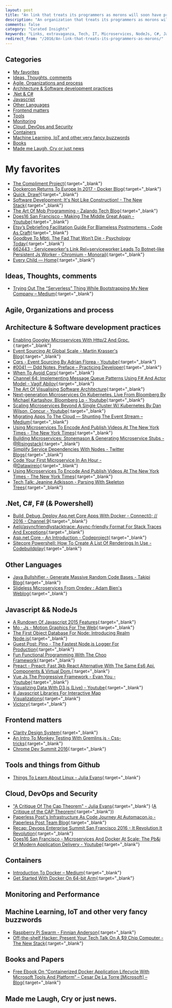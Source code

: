 ```yaml
---
layout: post
title: "An link that treats its programmers as morons will soon have programmers that are willing and able to act like morons only"
description: "An organization that treats its programmers as morons will soon have programmers that are willing and able to act like morons only. -Bjarne Stroustrup"
comments: false
category: "Curated Insights"
keywords: "Links, extravaganza, Tech, IT, Microservices, NodeJs, C#, Javascript, Solution architecture"
redirect_from: "/2016/An-link-that-treats-its-programmers-as-morons/"
---
```


## Categories ##
* [My favorites](#favorites)
* [Ideas, Thoughts, comments](#ideas)
* [Agile, Organizations and process](#agile)
* [Architecture & Software development practices](#development)
* [.Net & C#](#net)
* [Javascript](#javascript)
* [Other Languages](#polygloting)
* [Frontend matters](#web)
* [Tools](#tools)
* [Monitoring](#monitoring)
* [Cloud, DevOps and Security](#devops)
* [Containers](#containers)
* [Machine Learning, IoT and other very fancy buzzwords](#iot)
* [Books](#books)
* [Made me Laugh, Cry or just news](#news)

# My favorites<a name="favorites"></a> #
* [The Compliment Project](https://www.thecomplimentproject.org/){:target="_blank"}
* [Dockercon Returns To Europe In 2017 - Docker Blog](https://blog.docker.com/2016/11/dockercon-returns-europe-2017/){:target="_blank"}
* [Quick, Draw!](https://quickdraw.withgoogle.com/){:target="_blank"}
* [Software Development: It's Not Like Construction! - The New Stack](http://thenewstack.io/modern-effective-software-development-15/){:target="_blank"}
* [The Art Of Mob Programming – Zalando Tech Blog](https://tech.zalando.com/blog/the-art-of-mob-programming/){:target="_blank"}
* [Does16 San Francisco - Making The Middle Great Again - Youtube](https://www.youtube.com/watch?v=zMsi5zQ9wp8){:target="_blank"}
* [Etsy’s Debriefing Facilitation Guide For Blameless Postmortems - Code As Craft](https://codeascraft.com/2016/11/17/debriefing-facilitation-guide/){:target="_blank"}
* [Goodbye To Mbti, The Fad That Won’t Die - Psychology Today](https://www.psychologytoday.com/blog/give-and-take/201309/goodbye-mbti-the-fad-won-t-die){:target="_blank"}
* [662443 - Serviceworker's Link Rel=serviceworker Leads To Botnet-like Persistent Js Worker - Chromium - Monorail](https://bugs.chromium.org/p/chromium/issues/detail?id=662443){:target="_blank"}
* [Every Child — Home](http://www.everychild.bigcartel.com/){:target="_blank"}

## Ideas, Thoughts, comments <a name="ideas"></a> ##
* [Trying Out The “Serverless” Thing While Bootstrapping My New Company – Medium](https://medium.com/@robconery/trying-out-the-serverless-thing-while-bootstrapping-my-new-company-6763a9de7ed?imm_mid=0eaddd&cmp=em-webops-na-na-newsltr_20161118#.fsl22mydq){:target="_blank"}

## Agile, Organizations and process<a name="agile"></a> ##

## Architecture & Software development practices <a name="development"></a> ##
* [Enabling Googley Microservices With Http/2 And Grpc.](http://www.slideshare.net/borisovalex/enabling-googley-microservices-with-http2-and-grpc){:target="_blank"}
* [Event Sourcing At Global Scale - Martin Krasser's Blog](https://krasserm.github.io/2015/01/13/event-sourcing-at-global-scale/?__s=amwwwz5judsp1dsfgko7){:target="_blank"}
* [Cqrs - Event Sourcing By Adrian Florea - Youtube](https://www.youtube.com/watch?v=Re8X9J_hkmI&__s=amwwwz5judsp1dsfgko7){:target="_blank"}
* [#0041 — Ddd Notes, Preface – Practicing Developer](https://practicingdeveloper.com/2016/11/06/0041-ddd-notes-preface/?__s=amwwwz5judsp1dsfgko7){:target="_blank"}
* [When To Avoid Cqrs](http://udidahan.com/2011/04/22/when-to-avoid-cqrs/?__s=amwwwz5judsp1dsfgko7){:target="_blank"}
* [Channel 64: Implementing Message Queue Patterns Using F# And Actor Model - Vagif Abilov](http://www.channel64.net/2016/11/implementing-message-queue-patterns.html?__s=amwwwz5judsp1dsfgko7){:target="_blank"}
* [The Art Of Visualising Software Architecture](https://vimeo.com/191283373){:target="_blank"}
* [Next-generation Microservices On Kubernetes. Live From Bloomberg By Michael Kartashov, Bloomberg Lp - Youtube](https://www.youtube.com/watch?v=FBKNyP1OQx0){:target="_blank"}
* [Scaling Microservices Beyond A Single Cluster W/ Kubernetes By Dan Wilson, Concur - Youtube](https://www.youtube.com/watch?v=eQ9R8prQUHU){:target="_blank"}
* [Migrating Apps To The Cloud — Shunting The Event Stream – Medium](https://medium.com/@KevinHoffman/migrating-apps-to-the-cloud-shunting-the-event-stream-8c2f6f309242#.p1j2t87qs){:target="_blank"}
* [Using Microservices To Encode And Publish Videos At The New York Times - The New York Times](http://open.blogs.nytimes.com/2016/11/01/using-microservices-to-encode-and-publish-videos-at-the-new-york-times/?_r=1){:target="_blank"}
* [Building Microservices: Stonemason & Generating Microservice Stubs - @Risingstack](https://community.risingstack.com/building-microservices-stonemason-generating-microservice-stubs/){:target="_blank"}
* [Simplify Service Dependencies With Nodes - Twitter Blogs](https://blog.twitter.com/2016/simplify-service-dependencies-with-nodes){:target="_blank"}
* [Code Your First Microservice In An Hour - @Datawireio](https://www.datawire.io/code-your-first-microservice-in-an-hour/){:target="_blank"}
* [Using Microservices To Encode And Publish Videos At The New York Times - The New York Times](http://open.blogs.nytimes.com/2016/11/01/using-microservices-to-encode-and-publish-videos-at-the-new-york-times/?_r=1){:target="_blank"}
* [Tech Talk: Jeanine Adkisson - Parsing With Skeleton Trees](http://tech.trello.com/jeanine-adkisson-skeleton-trees/){:target="_blank"}

## **.Net, C#, F# (& Powershell)**  <a name="net"></a> ##
* [Build, Debug, Deploy Asp.net Core Apps With Docker - Connect(); // 2016 - Channel 9](https://channel9.msdn.com/events/connect/2016/206){:target="_blank"}
* [Aelij/asyncfriendlystacktrace: Async-friendly Format For Stack Traces And Exceptions](https://github.com/aelij/AsyncFriendlyStackTrace){:target="_blank"}
* [Asp.net Core - An Introduction - Codeproject](http://www.codeproject.com/Articles/1156395/ASP-NET-Core-An-Introduction){:target="_blank"}
* [Sitecore Powershell: How To Create A List Of Renderings In Use - Codebuildplay](https://codebuildplay.wordpress.com/2016/11/15/sitecore-powershell-how-to-create-a-list-of-renderings-in-use/){:target="_blank"}

## Other Languages  <a name="polygloting"></a> ##
* [Java Bullshifier - Generate Massive Random Code Bases - Takipi Blog](http://blog.takipi.com/java-bullshifier-generate-massive-random-code-bases/){:target="_blank"}
* [Slideless Microservices From Oredev : Adam Bien's Weblog](http://www.adam-bien.com/roller/abien/entry/slideless_microservices_from_oredev){:target="_blank"}

## Javascript && NodeJs <a name="javascript"></a><a name="nodejs"></a> ##
* [A Rundown Of Javascript 2015 Features](https://auth0.com/blog/a-rundown-of-es6-features){:target="_blank"}
* [Mo · Js - Motion Graphics For The Web](http://mojs.io/){:target="_blank"}
* [The First Object Database For Node: Introducing Realm Node.js](https://realm.io/news/first-object-database-realm-node-js-server/){:target="_blank"}
* [Guest Post: Pino - The Fastest Node.js Logger For Production](http://www.nearform.com/nodecrunch/sematext-guest-post-pino-fastest-node-js-logger-production/){:target="_blank"}
* [Fun Functional Programming With The Choo Framework](https://www.sitepoint.com/functional-programming-choo/){:target="_blank"}
* [Preact - Preact: Fast 3kb React Alternative With The Same Es6 Api. Components & Virtual Dom.](https://preactjs.com/){:target="_blank"}
* [Vue Js The Progressive Framework - Evan You - Youtube](https://www.youtube.com/watch?v=pBBSp_iIiVM){:target="_blank"}
* [Visualizing Data With D3.js (Live) - Youtube](https://www.youtube.com/watch?v=sEpRzyPRH0s){:target="_blank"}
* [8 Javascript Libraries For Interactive Map Visualizations](http://www.onextrapixel.com/2016/11/16/8-javascript-libraries-for-interactive-map-visualizations/){:target="_blank"}
* [Victory](https://formidable.com/open-source/victory/){:target="_blank"}

## Frontend matters <a name="web"></a> ##
* [Clarity Design System](https://vmware.github.io/clarity/index.html){:target="_blank"}
* [An Intro To Monkey Testing With Gremlins.js - Css-tricks](https://css-tricks.com/intro-monkey-testing-gremlins-js/){:target="_blank"}
* [Chrome Dev Summit 2016](https://www.youtube.com/playlist?list=PLNYkxOF6rcIBTs2KPy1E6tIYaWoFcG3uj){:target="_blank"}

## Tools and things from Github <a name="tools"></a> ##
* [Things To Learn About Linux - Julia Evans](https://jvns.ca/blog/2016/11/21/things-to-learn-about-linux/){:target="_blank"}

## Cloud, DevOps and Security<a name="devops"></a> ##
* ["A Critique Of The Cap Theorem" - Julia Evans](https://jvns.ca/blog/2016/11/19/a-critique-of-the-cap-theorem/){:target="_blank"} ([A Critique of the CAP Theorem](https://arxiv.org/pdf/1509.05393v2.pdf){:target="_blank"})
* [Paperless Post's Infrastructure As Code Journey At Automacon.io - Paperless Post Team Blog](http://dev.paperlesspost.com/paperless-posts-infrastructure-as-code-journey-at-automacon-io/441){:target="_blank"}
* [Recap: Devops Enterprise Summit San Francisco 2016 - It Revolution It Revolution](http://itrevolution.com/recap-devops-enterprise-summit-san-francisco-2016/){:target="_blank"}
* [Does16 San Francisco - Microservices And Docker At Scale: The Pb&j Of Modern Application Delivery - Youtube](https://www.youtube.com/watch?v=r7YwzbYIU1k){:target="_blank"}

## Containers <a name="containers"></a> ##
* [Introduction To Docker – Medium](https://medium.com/@BuddyWorks/introduction-to-docker-a7d9e1f6c0b3#.mjrek8ar2){:target="_blank"}
* [Get Started With Docker On 64-bit Arm](http://blog.alexellis.io/get-started-with-docker-on-64-bit-arm/){:target="_blank"}

## Monitoring and Performance <a name="monitoring"></a> ##

## Machine Learning, IoT and other very fancy buzzwords <a name="iot"></a> ##
* [Raspberry Pi Swarm - Finnian Anderson](https://fxapi.co.uk/2016/11/19/raspberry-pi-swarm/){:target="_blank"}
* [Off-the-shelf Hacker: Present Your Tech Talk On A $9 Chip Computer - The New Stack](http://thenewstack.io/off-shelf-hacker-present-tech-talk-9-chip-computer/){:target="_blank"}
## Books and Papers<a name="books"></a> ##
* [Free Ebook On “Containerized Docker Application Lifecycle With Microsoft Tools And Platform” – Cesar De La Torre [Microsoft] – Blog](https://aka.ms/dockerlifecycleebook){:target="_blank"}

## Made me Laugh, Cry or just news. <a name="news"></a> ##
